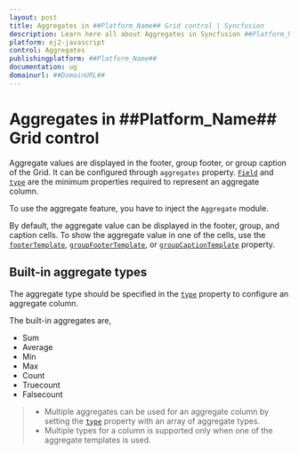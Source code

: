 ```yaml
---
layout: post
title: Aggregates in ##Platform_Name## Grid control | Syncfusion
description: Learn here all about Aggregates in Syncfusion ##Platform_Name## Grid control of Syncfusion Essential JS 2 and more.
platform: ej2-javascript
control: Aggregates 
publishingplatform: ##Platform_Name##
documentation: ug
domainurl: ##DomainURL##
---
```


# Aggregates in ##Platform_Name## Grid control

Aggregate values are displayed in the footer, group footer, or group caption of the Grid. It can be configured through `aggregates` property.
[`Field`](../../api/grid/aggregateColumn/#field) and [`type`](../../api/grid/aggregateColumn/#type) are the minimum properties required to represent an aggregate column.

To use the aggregate feature, you have to inject the `Aggregate` module.

By default, the aggregate value can be displayed in the footer, group, and caption cells. To show the aggregate value in one of the cells, use the [`footerTemplate`](../../api/grid/aggregateColumn/#footertemplate), [`groupFooterTemplate`](../../api/grid/aggregateColumn#groupfootertemplate), or [`groupCaptionTemplate`](../../api/grid/aggregateColumn/#groupcaptiontemplate) property.

## Built-in aggregate types

The aggregate type should be specified in the [`type`](../../api/grid/aggregateColumn/#type) property to configure an aggregate column.

The built-in aggregates are,
* Sum
* Average
* Min
* Max
* Count
* Truecount
* Falsecount

> * Multiple aggregates can be used for an aggregate column by setting the [`type`](../../api/grid/aggregateColumn/#type) property
with an array of aggregate types.
> * Multiple types for a column is supported only when one of the aggregate templates is used.